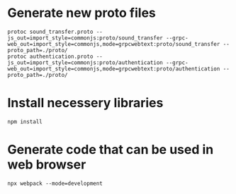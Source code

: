 # Generate new proto files
`protoc sound_transfer.proto --js_out=import_style=commonjs:proto/sound_transfer --grpc-web_out=import_style=commonjs,mode=grpcwebtext:proto/sound_transfer --proto_path=./proto/`  
`protoc authentication.proto --js_out=import_style=commonjs:proto/authentication --grpc-web_out=import_style=commonjs,mode=grpcwebtext:proto/authentication --proto_path=./proto/`  

# Install necessery libraries
`npm install`

# Generate code that can be used in web browser
`npx webpack --mode=development`

